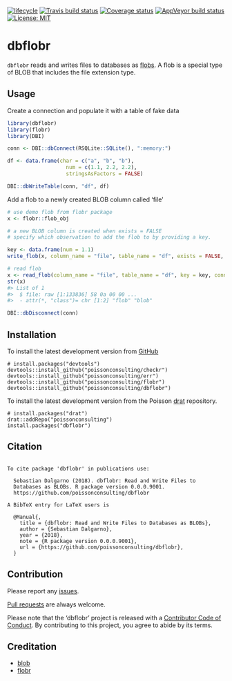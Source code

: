 
<!-- README.md is generated from README.Rmd. Please edit that file -->

[![lifecycle](https://img.shields.io/badge/lifecycle-experimental-orange.svg)](https://www.tidyverse.org/lifecycle/#experimental)
[![Travis build
status](https://travis-ci.org/poissonconsulting/dbflobr.svg?branch=master)](https://travis-ci.org/poissonconsulting/dbflobr)
[![Coverage
status](https://codecov.io/gh/poissonconsulting/dbflobr/branch/master/graph/badge.svg)](https://codecov.io/github/poissonconsulting/dbflobr?branch=master)
[![AppVeyor build
status](https://ci.appveyor.com/api/projects/status/github/poissonconsulting/dbflobr?branch=master&svg=true)](https://ci.appveyor.com/project/poissonconsulting/dbflobr)
[![License:
MIT](https://img.shields.io/badge/License-MIT-green.svg)](https://opensource.org/licenses/MIT)

# dbflobr

`dbflobr` reads and writes files to databases as
[flobs](https://poissonconsulting.github.io/flobr/reference/flob.html).
A flob is a special type of BLOB that includes the file extension type.

## Usage

Create a connection and populate it with a table of fake data

``` r
library(dbflobr)
library(flobr)
library(DBI)

conn <- DBI::dbConnect(RSQLite::SQLite(), ":memory:")

df <- data.frame(char = c("a", "b", "b"),
                   num = c(1.1, 2.2, 2.2),
                   stringsAsFactors = FALSE)

DBI::dbWriteTable(conn, "df", df)
```

Add a flob to a newly created BLOB column called ‘file’

``` r
# use demo flob from flobr package
x <- flobr::flob_obj

# a new BLOB column is created when exists = FALSE
# specify which observation to add the flob to by providing a key. 

key <- data.frame(num = 1.1)
write_flob(x, column_name = "file", table_name = "df", exists = FALSE, key = key, conn = conn)

# read flob
x <- read_flob(column_name = "file", table_name = "df", key = key, conn = conn)
str(x)
#> List of 1
#>  $ file: raw [1:133836] 58 0a 00 00 ...
#>  - attr(*, "class")= chr [1:2] "flob" "blob"

DBI::dbDisconnect(conn)
```

## Installation

To install the latest development version from
[GitHub](https://github.com/poissonconsulting/dbflobr)

    # install.packages("devtools")
    devtools::install_github("poissonconsulting/checkr")
    devtools::install_github("poissonconsulting/err")
    devtools::install_github("poissonconsulting/flobr")
    devtools::install_github("poissonconsulting/dbflobr")

To install the latest development version from the Poisson
[drat](https://github.com/poissonconsulting/drat) repository.

    # install.packages("drat")
    drat::addRepo("poissonconsulting")
    install.packages("dbflobr")

## Citation

``` 

To cite package 'dbflobr' in publications use:

  Sebastian Dalgarno (2018). dbflobr: Read and Write Files to
  Databases as BLOBs. R package version 0.0.0.9001.
  https://github.com/poissonconsulting/dbflobr

A BibTeX entry for LaTeX users is

  @Manual{,
    title = {dbflobr: Read and Write Files to Databases as BLOBs},
    author = {Sebastian Dalgarno},
    year = {2018},
    note = {R package version 0.0.0.9001},
    url = {https://github.com/poissonconsulting/dbflobr},
  }
```

## Contribution

Please report any
[issues](https://github.com/poissonconsulting/dbflobr/issues).

[Pull requests](https://github.com/poissonconsulting/dbflobr/pulls) are
always welcome.

Please note that the ‘dbflobr’ project is released with a [Contributor
Code of Conduct](CODE_OF_CONDUCT.md). By contributing to this project,
you agree to abide by its terms.

## Creditation

  - [blob](https://github.com/tidyverse/blob)
  - [flobr](https://github.com/poissonconsulting/flobr)
